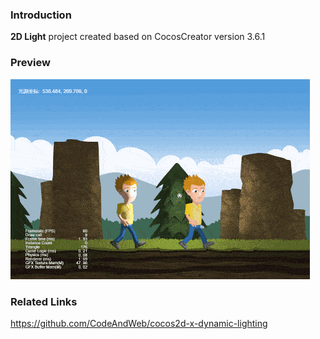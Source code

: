 ### Introduction
**2D Light** project created based on CocosCreator version 3.6.1

### Preview
![image](../../../gif/202202/2022022801.gif)

### Related Links
https://github.com/CodeAndWeb/cocos2d-x-dynamic-lighting